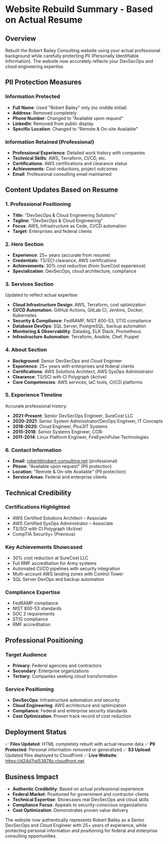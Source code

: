 # Website Rebuild Summary - Based on Actual Resume

## Overview
Rebuilt the Robert Bailey Consulting website using your actual professional background while carefully protecting PII (Personally Identifiable Information). The website now accurately reflects your DevSecOps and cloud engineering expertise.

## PII Protection Measures

### Information Protected
- **Full Name**: Used "Robert Bailey" only (no middle initial)
- **Address**: Removed completely
- **Phone Number**: Changed to "Available upon request"
- **LinkedIn**: Removed from public display
- **Specific Location**: Changed to "Remote & On-site Available"

### Information Retained (Professional)
- **Professional Experience**: Detailed work history with companies
- **Technical Skills**: AWS, Terraform, CI/CD, etc.
- **Certifications**: AWS certifications and clearance status
- **Achievements**: Cost reductions, project outcomes
- **Email**: Professional consulting email maintained

## Content Updates Based on Resume

### 1. Professional Positioning
- **Title**: "DevSecOps & Cloud Engineering Solutions"
- **Tagline**: "DevSecOps & Cloud Engineering"
- **Focus**: AWS, Infrastructure as Code, CI/CD automation
- **Target**: Enterprises and federal clients

### 2. Hero Section
- **Experience**: 25+ years (accurate from resume)
- **Credentials**: TS/SCI clearance, AWS certifications
- **Achievements**: 30% cost reduction (from SureCost experience)
- **Specialization**: DevSecOps, cloud architecture, compliance

### 3. Services Section
Updated to reflect actual expertise:
- **Cloud Infrastructure Design**: AWS, Terraform, cost optimization
- **CI/CD Automation**: GitHub Actions, GitLab CI, Jenkins, Docker, Kubernetes
- **Security & Compliance**: FedRAMP, NIST 800-53, STIG compliance
- **Database DevOps**: SQL Server, PostgreSQL, backup automation
- **Monitoring & Observability**: Datadog, ELK Stack, Prometheus
- **Infrastructure Automation**: Terraform, Ansible, Chef, Puppet

### 4. About Section
- **Background**: Senior DevSecOps and Cloud Engineer
- **Experience**: 25+ years with enterprises and federal clients
- **Certifications**: AWS Solutions Architect, AWS SysOps Administrator
- **Clearance**: TS/SCI with CI Polygraph (Active)
- **Core Competencies**: AWS services, IaC tools, CI/CD platforms

### 5. Experience Timeline
Accurate professional history:
- **2021-Present**: Senior DevSecOps Engineer, SureCost LLC
- **2020-2021**: Senior System Administrator/DevOps Engineer, IT Concepts
- **2018-2020**: Cloud Engineer, Plus3IT Systems
- **2015-2018**: Senior Systems Engineer, CCRi
- **2011-2014**: Linux Platform Engineer, FireEye/nPulse Technologies

### 6. Contact Information
- **Email**: robert@robert-consulting.net (professional)
- **Phone**: "Available upon request" (PII protection)
- **Location**: "Remote & On-site Available" (PII protection)
- **Service Areas**: Federal and enterprise clients

## Technical Credibility

### Certifications Highlighted
- AWS Certified Solutions Architect – Associate
- AWS Certified SysOps Administrator – Associate
- TS/SCI with CI Polygraph (Active)
- CompTIA Security+ (Previous)

### Key Achievements Showcased
- 30% cost reduction at SureCost LLC
- Full RMF accreditation for Army systems
- Automated CI/CD pipelines with security integration
- Multi-account AWS landing zones with Control Tower
- SQL Server DevOps and backup automation

### Compliance Expertise
- FedRAMP compliance
- NIST 800-53 standards
- SOC 2 requirements
- STIG compliance
- RMF accreditation

## Professional Positioning

### Target Audience
- **Primary**: Federal agencies and contractors
- **Secondary**: Enterprise organizations
- **Tertiary**: Companies seeking cloud transformation

### Service Positioning
- **DevSecOps**: Infrastructure automation and security
- **Cloud Engineering**: AWS architecture and optimization
- **Compliance**: Federal and enterprise security standards
- **Cost Optimization**: Proven track record of cost reduction

## Deployment Status
✅ **Files Updated**: HTML completely rebuilt with actual resume data
✅ **PII Protected**: Personal information removed or generalized
✅ **S3 Upload**: Updated files deployed to CloudFront
✅ **Live Website**: https://d24d7iql53878z.cloudfront.net

## Business Impact
- **Authentic Credibility**: Based on actual professional experience
- **Federal Market**: Positioned for government and contractor clients
- **Technical Expertise**: Showcases real DevSecOps and cloud skills
- **Compliance Focus**: Appeals to security-conscious organizations
- **Cost Optimization**: Demonstrates proven value delivery

The website now authentically represents Robert Bailey as a Senior DevSecOps and Cloud Engineer with 25+ years of experience, while protecting personal information and positioning for federal and enterprise consulting opportunities.
